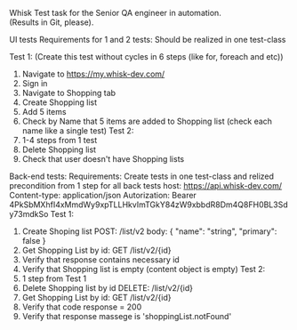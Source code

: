 Whisk Test task for the Senior QA engineer in automation.  
(Results in Git, please). 

UI tests
Requirements for 1 and 2 tests: Should be realized in one test-class

Test 1: (Create this test without cycles in 6 steps (like for, foreach and etc))
1. Navigate to https://my.whisk-dev.com/
2. Sign in
3. Navigate to Shopping tab
4. Create Shopping list
5. Add 5 items
6. Check by Name that 5 items are added to Shopping list (check each name like a single test)
Test 2:
1. 1-4 steps from 1 test
2. Delete Shopping list
3. Check that user doesn't have Shopping lists

Back-end tests:
Requirements: Create tests in one test-class and relized precondition from 1 step for all back tests
host: https://api.whisk-dev.com/
Content-type: application/json
Autorization: Bearer 4PkSbMXhfI4xMmdWy9xpTLLHkvImTGkY84zW9xbbdR8Dm4Q8FH0BL3Sdy73mdkSo
Test 1:
1. Create Shoping list POST: /list/v2
body:
{
  "name": "string",
  "primary": false
}
2. Get Shopping List by id: GET /list/v2/{id}
3. Verify that response contains necessary id
4. Verify that Shopping list is empty (content object is empty)
Test 2:
1. 1 step from Test 1
2. Delete Shopping list by id DELETE: /list/v2/{id}
3. Get Shopping List by id: GET /list/v2/{id}
4. Verify that code response = 200
5. Verify that response massege is 'shoppingList.notFound'

